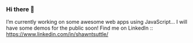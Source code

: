 ### Hi there 🔭 

I’m currently working on some awesome web apps using JavaScript... I will have some demos for the public soon! 
Find me on LinkedIn :: https://www.linkedin.com/in/shawntsuttle/

<!--
**sts-media/sts-media** is a ✨ _special_ ✨ repository because its `README.md` (this file) appears on your GitHub profile.

Here are some ideas to get you started:

- 🔭 I’m currently working on ...
- 🌱 I’m currently learning ...
- 👯 I’m looking to collaborate on ...
- 🤔 I’m looking for help with ...
- 💬 Ask me about ...
- 📫 How to reach me: ...
- 😄 Pronouns: ...
- ⚡ Fun fact: ...
-->
